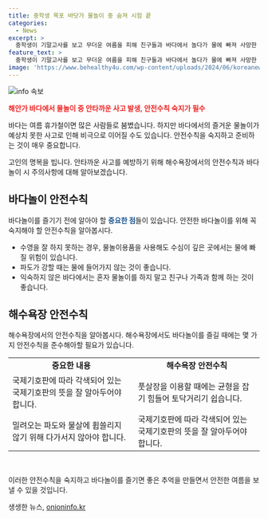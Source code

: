 ```yaml
---
title: 중학생 목포 바닷가 물놀이 중 숨져 시험 끝
categories:
  - News
excerpt: >
  중학생이 기말고사를 보고 무더운 여름을 피해 친구들과 바다에서 놀다가 물에 빠져 사망한 사건이 발생했다. 14살 A군은 수영 금지구역에서 물놀이를 한 후 발견되어 병원으로 옮겨졌지만 사망했다. 파도는 잔잔했지만 수심은 깊어 안전하지 않았다. 사고 경위는 경찰 조사 중이다. 학생들과 보호자들은 바다에서의 안전에 대해 경각심을 가지고 주변 사항을 주의깊게 살펴봐야 한다.
feature_text: >
  중학생이 기말고사를 보고 무더운 여름을 피해 친구들과 바다에서 놀다가 물에 빠져 사망한 사건이 발생했다. 14살 A군은 수영 금지구역에서 물놀이를 한 후 발견되어 병원으로 옮겨졌지만 사망했다. 파도는 잔잔했지만 수심은 깊어 안전하지 않았다. 사고 경위는 경찰 조사 중이다. 학생들과 보호자들은 바다에서의 안전에 대해 경각심을 가지고 주변 사항을 주의깊게 살펴봐야 한다.
image: 'https://www.behealthy4u.com/wp-content/uploads/2024/06/koreanews.jpg'
---
```


<p><img src="https://www.behealthy4u.com/wp-content/uploads/2024/06/koreanews.jpg" alt="info 속보" /></p>

<p><b><span style="color: #ee2323;">해안가 바다에서 물놀이 중 안타까운 사고 발생, 안전수칙 숙지가 필수</span></b></p>

<p>바다는 여름 휴가철이면 많은 사람들로 붐볐습니다. 하지만 바다에서의 즐거운 물놀이가 예상치 못한 사고로 인해 비극으로 이어질 수도 있습니다. 안전수칙을 숙지하고 준비하는 것이 매우 중요합니다.</p>

<p data-ke-size="size16">고인의 명복을 빕니다. 안타까운 사고를 예방하기 위해 해수욕장에서의 안전수칙과 바다놀이 시 주의사항에 대해 알아보겠습니다.</p>

<h2 data-ke-size="size26">바다놀이 안전수칙</h2>

<p>바다놀이를 즐기기 전에 알아야 할 <b><span style="color: #1a5490;">중요한 점</span></b>들이 있습니다. 안전한 바다놀이를 위해 꼭 숙지해야 할 안전수칙을 알아봅시다.</p>

<ul>
   <li>수영을 잘 하지 못하는 경우, 물놀이용품을 사용해도 수심이 깊은 곳에서는 물에 빠질 위험이 있습니다.</li>
   <li>파도가 강할 때는 물에 들어가지 않는 것이 좋습니다.</li>
   <li>익숙하지 않은 바다에서는 혼자 물놀이를 하지 말고 친구나 가족과 함께 하는 것이 좋습니다.</li>
</ul>

<h2 data-ke-size="size26">해수욕장 안전수칙</h2>

<p>해수욕장에서의 안전수칙을 알아봅시다. 해수욕장에서도 바다놀이를 즐길 때에는 몇 가지 안전수칙을 준수해아할 필요가 있습니다.</p>

<table>
   <tr>
      <td style="text-align: center; height: 17px;"><b>중요한 내용</b></td>
      <td style="text-align: center; height: 17px;"><b>해수욕장 안전수칙</b></td>
   </tr>
   <tr>
      <td style="height: 17px;">국제기호판에 따라 각색되어 있는 국제기호판의 뜻을 잘 알아두어야 합니다.</td>
      <td style="height: 17px;">풋살장을 이용할 때에는 균형을 잡기 힘들어 토닥거리기 쉽습니다.</td>
   </tr>
   <tr>
      <td style="height: 17px;">밀려오는 파도와 물살에 휩쓸리지 않기 위해 다가서지 않아야 합니다.</td>
      <td style="height: 17px;">국제기호판에 따라 각색되어 있는 국제기호판의 뜻을 잘 알아두어야 합니다.</td>
   </tr>
</table>

<p data-ke-size="size16">&nbsp;</p>

<p>이러한 안전수칙을 숙지하고 바다놀이를 즐기면 좋은 추억을 만들면서 안전한 여름을 보낼 수 있을 것입니다.</p>
생생한 뉴스, <a href="https://onioninfo.kr" rel="dofollow">onioninfo.kr</a>


